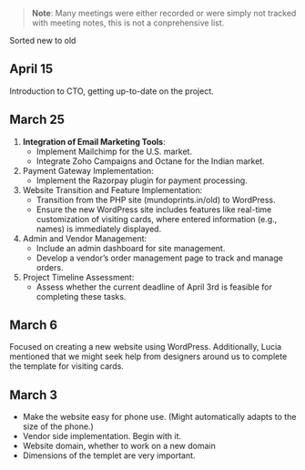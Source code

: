 
> **Note**: Many meetings were either recorded or were simply not tracked with meeting notes, this is not a conprehensive list.

Sorted new to old

## April 15

Introduction to CTO, getting up-to-date on the project.

## March 25

1. **Integration of Email Marketing Tools**:
    - Implement Mailchimp for the U.S. market.
    - Integrate Zoho Campaigns and Octane for the Indian market.
2. Payment Gateway Implementation:
    - Implement the Razorpay plugin for payment processing.
3. Website Transition and Feature Implementation:
    - Transition from the PHP site (mundoprints.in/old) to WordPress.
    - Ensure the new WordPress site includes features like real-time customization of visiting cards, where entered information (e.g., names) is immediately displayed.
4. Admin and Vendor Management:
    - Include an admin dashboard for site management.
    - Develop a vendor’s order management page to track and manage orders.
5. Project Timeline Assessment:
    - Assess whether the current deadline of April 3rd is feasible for completing these tasks.

## March 6

Focused on creating a new website using WordPress. Additionally, Lucia mentioned that we might seek help from designers around us to complete the template for visiting cards.

## March 3

- Make the website easy for phone use. (Might automatically adapts to the size of the phone.)
- Vendor side implementation. Begin with it.
- Website domain, whether to work on a new domain
- Dimensions of the templet are very important.